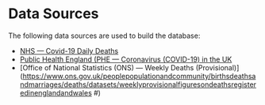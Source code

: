# Data Sources

The following data sources are used to build the database:

- [NHS — Covid-19 Daily Deaths](https://www.england.nhs.uk/statistics/statistical-work-areas/covid-19-daily-deaths/)
- [Public Health England (PHE — Coronavirus (COVID-19) in the UK](https://coronavirus.data.gov.uk/)
- [Office of National Statistics (ONS) — Weekly Deaths (Provisional)](https://www.ons.gov.uk/peoplepopulationandcommunity/birthsdeathsandmarriages/deaths/datasets/weeklyprovisionalfiguresondeathsregisteredinenglandandwales
#)
